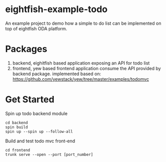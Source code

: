 # eightfish-example-todo

An example project to demo how a simple to do list can be implemented on top of eightfish ODA platform.

# Packages

1. backend, eighitfish based application exposing an API for todo list
2. frontend, yew based frontend application consume the API provided by backend package. implemented based on: https://github.com/yewstack/yew/tree/master/examples/todomvc

# Get Started

Spin up todo backend module

```
cd backend
spin build
spin up --spin up --follow-all
```

Build and test todo mvc front-end

```
cd frontend
trunk serve --open --port [port_number]
```
